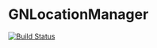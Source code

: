 # GNLocationManager
[![Build Status](https://travis-ci.org/jakubknejzlik/GNLocationManager.svg?branch=master)](https://travis-ci.org/jakubknejzlik/GNLocationManager)